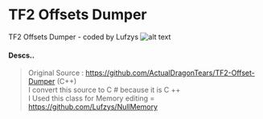 # TF2 Offsets Dumper
TF2 Offsets Dumper - coded by Lufzys
![alt text](https://github.com/Lufzys/TF2OffsetsDumper/blob/main/lf.ico?raw=true)
#### Descs..
> Original Source : https://github.com/ActualDragonTears/TF2-Offset-Dumper (C++)                                                                                                            
I convert this source to C # because it is C ++                                                                                                                                     
I Used this class for Memory editing = https://github.com/Lufzys/NullMemory

